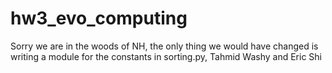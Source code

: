 # hw3_evo_computing
Sorry we are in the woods of NH, the only thing we would have changed is writing a module for the constants in sorting.py, Tahmid Washy and Eric Shi
